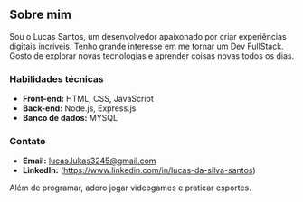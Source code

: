 ## Sobre mim 

Sou o Lucas Santos, um desenvolvedor apaixonado por criar experiências digitais incríveis. Tenho grande interesse em me tornar um Dev FullStack. Gosto de explorar novas tecnologias e aprender coisas novas todos os dias.

### Habilidades técnicas ️

* **Front-end:** HTML, CSS, JavaScript
* **Back-end:** Node.js, Express.js
* **Banco de dados:** MYSQL

### Contato 

* **Email:** lucas.lukas3245@gmail.com
* **LinkedIn:** (https://www.linkedin.com/in/lucas-da-silva-santos)

Além de programar, adoro jogar videogames  e praticar esportes.

